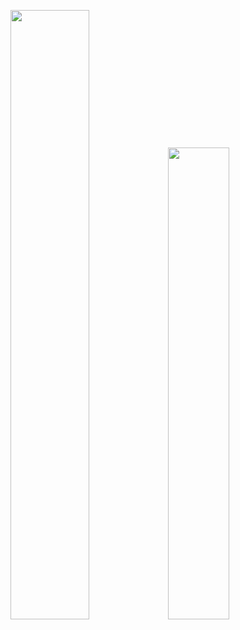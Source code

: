 <!--
### Hi there 👋
**dlcnx/dlcnx** is a ✨ _special_ ✨ repository because its `README.md` (this file) appears on your GitHub profile.

Here are some ideas to get you started:

- 🔭 I’m currently working on ...
- 🌱 I’m currently learning ...
- 👯 I’m looking to collaborate on ...
- 🤔 I’m looking for help with ...
- 💬 Ask me about ...
- 📫 How to reach me: ...
- 😄 Pronouns: ...
- ⚡ Fun fact: ...
-->
<!-- ![Stats](https://github-readme-stats.vercel.app/api?username=dlcnx&show_icons=true) -->
<!-- ![Top Langs](https://github-readme-stats.vercel.app/api/top-langs/?username=dlcnx&layout=compact) -->

<img src="https://github-readme-stats-git-masterrstaa-rickstaa.vercel.app/api?username=dlcnx&show_icons=true" width="50%"><img src="https://github-readme-stats-git-masterrstaa-rickstaa.vercel.app/api/top-langs/?username=dlcnx&layout=compact" width="44%">

